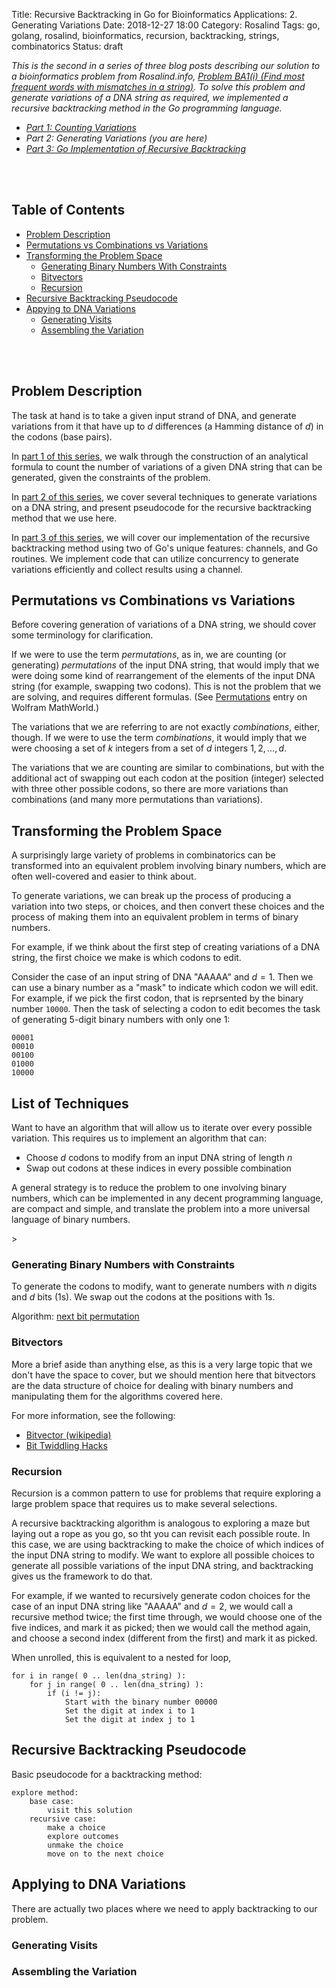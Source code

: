 Title: Recursive Backtracking in Go for Bioinformatics Applications: 2. Generating Variations
Date: 2018-12-27 18:00
Category: Rosalind
Tags: go, golang, rosalind, bioinformatics, recursion, backtracking, strings, combinatorics
Status: draft

_This is the second in a series of three blog posts describing our
solution to a bioinformatics problem from Rosalind.info,
[Problem BA1(i) (Find most frequent words with mismatches
in a string)](http://rosalind.info/problems/ba1i/).
To solve this problem and generate variations of a DNA string
as required, we implemented a recursive backtracking method
in the Go programming language._

* _[Part 1: Counting Variations](#)_
* _Part 2: Generating Variations (you are here)_
* _[Part 3: Go Implementation of Recursive Backtracking](#)_

<br />
<br />

<a name="toc"></a>
## Table of Contents

* [Problem Description](#problem-descr)
* [Permutations vs Combinations vs Variations](#perms-combs-vars)
* [Transforming the Problem Space](#transform)
    * [Generating Binary Numbers With Constraints](#binary)
    * [Bitvectors](#bitvectors)
    * [Recursion](#recursion)
* [Recursive Backtracking Pseudocode](#backtracking)
* [Appying to DNA Variations](#dna)
    * [Generating Visits](#generating-visits)
    * [Assembling the Variation](#assembling)


<br />
<br />

<a name="problem-descr"></a>
## Problem Description

The task at hand is to take a given input strand of DNA,
and generate variations from it that have up to $d$ differences
(a Hamming distance of $d$) in the codons (base pairs).

In [part 1 of this series](#), we walk through the
construction of an analytical formula to count the number
of variations of a given DNA string that can be generated,
given the constraints of the problem.

In [part 2 of this series](#), we cover several techniques to
generate variations on a DNA string, and present pseudocode
for the recursive backtracking method that we use here.

In [part 3 of this series](#), we will cover our implementation
of the recursive backtracking method using two of Go's
unique features: channels, and Go routines. We implement
code that can utilize concurrency to generate variations
efficiently and collect results using a channel.

<a name="perms-combs-vars"></a>
## Permutations vs Combinations vs Variations

Before covering generation of variations of a DNA string,
we should cover some terminology for clarification.

If we were to use the term _permutations_, as in, we are
counting (or generating) _permutations_ of the input DNA string, 
that would imply that we were doing some kind of
rearrangement of the elements of the input DNA string
(for example, swapping two codons). This is not the
problem that we are solving, and requires different
formulas. (See [Permutations](#)
entry on Wolfram MathWorld.)

The variations that we are referring to are not
exactly _combinations_, either, though. If we were
to use the term _combinations_, it would imply that
we were choosing a set of $k$ integers from a set
of $d$ integers ${1, 2, \dots, d}$.

The variations that we are counting are similar to
combinations, but with the additional act of swapping
out each codon at the position (integer) selected
with three other possible codons, so there are
more variations than combinations (and many
more permutations than variations).

<a name="transform"></a>
## Transforming the Problem Space

A surprisingly large variety of problems in combinatorics 
can be transformed into an equivalent problem involving 
binary numbers, which are often well-covered and easier
to think about. 

To generate variations, we can break up the process of
producing a variation into two steps, or choices, and
then convert these choices and the process of making them
into an equivalent problem in terms of binary numbers.

For example, if we think about the first step of creating
variations of a DNA string, the first choice we make is 
which codons to edit. 

Consider the case of an input string of DNA "AAAAA" and
$d = 1$. Then we can use a binary number as a "mask" to
indicate which codon we will edit. For example, if we 
pick the first codon, that is reprsented by the binary
number `10000`. Then the task of selecting a codon to
edit becomes the task of generating 5-digit binary 
numbers with only one 1:

```plain
00001
00010
00100
01000
10000
```

<a name="list"></a>
## List of Techniques

Want to have an algorithm that will allow us to iterate over
every possible variation. This requires us to implement an
algorithm that can:

* Choose $d$ codons to modify from an input DNA string of length $n$
* Swap out codons at these indices in every possible combination

A general strategy is to reduce the problem to one
involving binary numbers, which can be implemented
in any decent programming language, are compact and 
simple, and translate the problem into a more universal
language of binary numbers.

<a name="binary">></a>
### Generating Binary Numbers with Constraints

To generate the codons to modify,
want to generate numbers with $n$ digits
and $d$ bits (1s). We swap out the codons
at the positions with 1s.

Algorithm: [next bit permutation](https://graphics.stanford.edu/~seander/bithacks.html#NextBitPermutation)

<a name="bitvectors"></a>
### Bitvectors

More a brief aside than anything else, as this is a very
large topic that we don't have the space to cover,
but we should mention here that bitvectors are 
the data structure of choice for dealing with
binary numbers and manipulating them for the
algorithms covered here.

For more information, see the following:

* [Bitvector (wikipedia)](https://en.wikipedia.org/wiki/Bit_array)
* [Bit Twiddling Hacks](https://graphics.stanford.edu/~seander/bithacks.html)

<a name="recursion"></a>
### Recursion

Recursion is a common pattern to use for problems that require
exploring a large problem space that requires us to make
several selections.

A recursive backtracking algorithm is analogous to exploring a
maze but laying out a rope as you go, so tht you can revisit
each possible route. In this case, we are using backtracking
to make the choice of which indices of the input DNA string
to modify. We want to explore all possible choices to generate
all possible variations of the input DNA string, and backtracking
gives us the framework to do that.

For example, if we wanted to recursively generate codon choices
for the case of an input DNA string like "AAAAA" and $d = 2$,
we would call a recursive method twice; the first time through,
we would choose one of the five indices, and mark it as picked;
then we would call the method again, and choose a second index
(different from the first) and mark it as picked.

When unrolled, this is equivalent to a nested for loop,

```plain
for i in range( 0 .. len(dna_string) ):
    for j in range( 0 .. len(dna_string) ):
        if (i != j):
            Start with the binary number 00000
            Set the digit at index i to 1
            Set the digit at index j to 1
```


<a name="backtracking"></a>
## Recursive Backtracking Pseudocode

Basic pseudocode for a backtracking method:

```
explore method:
    base case:
        visit this solution
    recursive case:
        make a choice
        explore outcomes
        unmake the choice
        move on to the next choice
```

<a name="dna"></a>
## Applying to DNA Variations

There are actually two places where we need to apply
backtracking to our problem.

<a name="generating-visits"></a>
### Generating Visits

<a name="assembling"></a>
### Assembling the Variation


